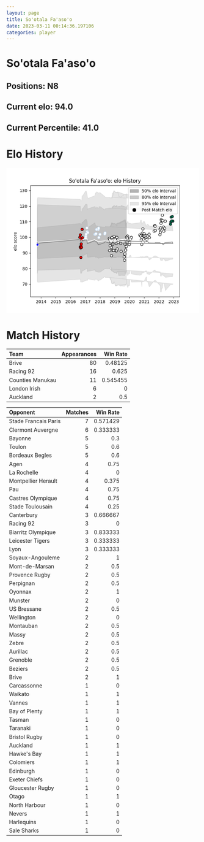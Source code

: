 ```yaml
---  
layout: page  
title: So'otala Fa'aso'o  
date: 2023-03-11 00:14:36.197106  
categories: player  
---
```

# So'otala Fa'aso'o

## Positions: N8

## Current elo: 94.0

## Current Percentile: 41.0

# Elo History


![elo history](history_So'otalaFa'aso'o.png)
# Match History


| Team             |   Appearances |   Win Rate |
|:-----------------|--------------:|-----------:|
| Brive            |            80 |   0.48125  |
| Racing 92        |            16 |   0.625    |
| Counties Manukau |            11 |   0.545455 |
| London Irish     |             6 |   0        |
| Auckland         |             2 |   0.5      |

| Opponent             |   Matches |   Win Rate |
|:---------------------|----------:|-----------:|
| Stade Francais Paris |         7 |   0.571429 |
| Clermont Auvergne    |         6 |   0.333333 |
| Bayonne              |         5 |   0.3      |
| Toulon               |         5 |   0.6      |
| Bordeaux Begles      |         5 |   0.6      |
| Agen                 |         4 |   0.75     |
| La Rochelle          |         4 |   0        |
| Montpellier Herault  |         4 |   0.375    |
| Pau                  |         4 |   0.75     |
| Castres Olympique    |         4 |   0.75     |
| Stade Toulousain     |         4 |   0.25     |
| Canterbury           |         3 |   0.666667 |
| Racing 92            |         3 |   0        |
| Biarritz Olympique   |         3 |   0.833333 |
| Leicester Tigers     |         3 |   0.333333 |
| Lyon                 |         3 |   0.333333 |
| Soyaux-Angouleme     |         2 |   1        |
| Mont-de-Marsan       |         2 |   0.5      |
| Provence Rugby       |         2 |   0.5      |
| Perpignan            |         2 |   0.5      |
| Oyonnax              |         2 |   1        |
| Munster              |         2 |   0        |
| US Bressane          |         2 |   0.5      |
| Wellington           |         2 |   0        |
| Montauban            |         2 |   0.5      |
| Massy                |         2 |   0.5      |
| Zebre                |         2 |   0.5      |
| Aurillac             |         2 |   0.5      |
| Grenoble             |         2 |   0.5      |
| Beziers              |         2 |   0.5      |
| Brive                |         2 |   1        |
| Carcassonne          |         1 |   0        |
| Waikato              |         1 |   1        |
| Vannes               |         1 |   1        |
| Bay of Plenty        |         1 |   1        |
| Tasman               |         1 |   0        |
| Taranaki             |         1 |   0        |
| Bristol Rugby        |         1 |   0        |
| Auckland             |         1 |   1        |
| Hawke's Bay          |         1 |   1        |
| Colomiers            |         1 |   1        |
| Edinburgh            |         1 |   0        |
| Exeter Chiefs        |         1 |   0        |
| Gloucester Rugby     |         1 |   0        |
| Otago                |         1 |   1        |
| North Harbour        |         1 |   0        |
| Nevers               |         1 |   1        |
| Harlequins           |         1 |   0        |
| Sale Sharks          |         1 |   0        |